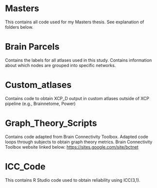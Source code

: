 # Masters
This contains all code used for my Masters thesis. See explanation of folders below. 

# Brain Parcels
Contains the labels for all atlases used in this study. Contains information about which nodes are grouped into specific networks. 

# Custom_atlases
Contains code to obtain XCP_D output in custom atlases outside of XCP pipeline (e.g., Brainnetome, Power)

# Graph_Theory_Scripts
Contains code adapted from Brain Connectivity Toolbox. Adapted code loops through subjects to obtain graph theory metrics. Brain Connectivity Toolbox website linked below:
https://sites.google.com/site/bctnet

# ICC_Code
This contains R Studio code used to obtain reliability using ICC(3,1). 
